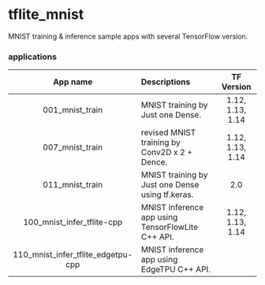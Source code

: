 # tflite_mnist
MNIST training & inference sample apps with several TensorFlow version.

### applications
| App name                           | Descriptions                                     | TF Version        |
|:----------------------------------:|:------------------------------------------------ |:-----------------:|
| 001_mnist_train                    | MNIST training by Just one Dense.                | 1.12, 1.13, 1.14  |
| 007_mnist_train                    | revised MNIST training by Conv2D x 2 + Dence.    | 1.12, 1.13, 1.14  |
| 011_mnist_train                    | MNIST training by Just one Dense using tf.keras. | 2.0               |
| 100_mnist_infer_tflite-cpp         | MNIST inference app using TensorFlowLite C++ API.| 1.12, 1.13, 1.14  |
| 110_mnist_infer_tflite_edgetpu-cpp | MNIST inference app using EdgeTPU C++ API.       |                   |
